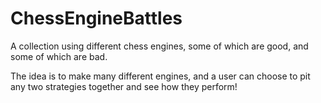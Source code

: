 # ChessEngineBattles
A collection using different chess engines, some of which are good, and some of which are bad.


The idea is to make many different engines, and a user can choose to pit any two strategies together and see how they perform!
